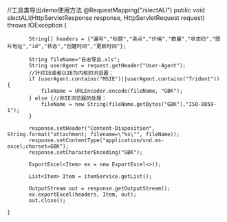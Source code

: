 //工具类导出demo使用方法
       @RequestMapping("/slectALl")
        public void slectALl(HttpServletResponse response, HttpServletRequest request) throws IOException {

           String[] headers = {"遍号","标题","卖点","价格","数量","状态码","图片地址","id","状态","创建时间","更新时间"};

           String fileName="日志导出.xls";
           String userAgent = request.getHeader("User-Agent");
           //针对IE或者以IE为内核的浏览器：
           if (userAgent.contains("MSIE")||userAgent.contains("Trident")) {
               fileName = URLEncoder.encode(fileName, "GBK");
           } else {//非IE浏览器的处理：
               fileName = new String(fileName.getBytes("GBK"),"ISO-8859-1");
           }

           response.setHeader("Content-Disposition", String.format("attachment; filename=\"%s\"", fileName));
           response.setContentType("application/vnd.ms-excel;charset=GBK");
           response.setCharacterEncoding("GBK");

           ExportExcel<Item> ex = new ExportExcel<>();

           List<Item> Item = itemService.getList();

           OutputStream out = response.getOutputStream();
           ex.exportExcel(headers, Item, out);
           out.close();

    }
